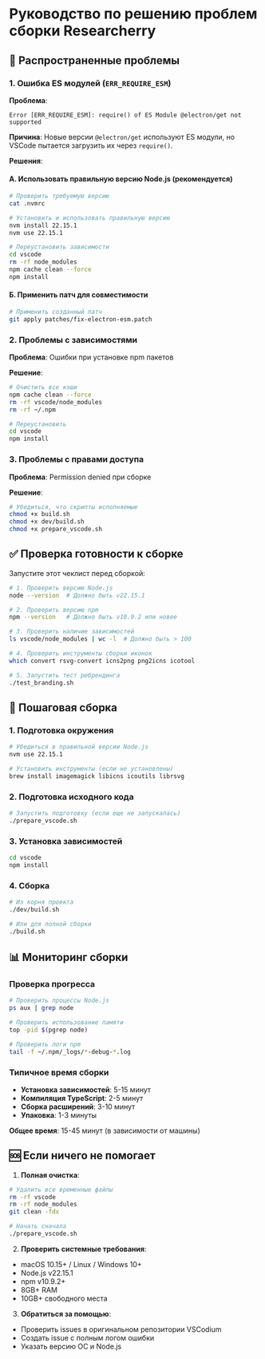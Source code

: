 # Руководство по решению проблем сборки Researcherry

## 🚨 Распространенные проблемы

### 1. Ошибка ES модулей (`ERR_REQUIRE_ESM`)

**Проблема**: 
```
Error [ERR_REQUIRE_ESM]: require() of ES Module @electron/get not supported
```

**Причина**: Новые версии `@electron/get` используют ES модули, но VSCode пытается загрузить их через `require()`.

**Решения**:

#### А. Использовать правильную версию Node.js (рекомендуется)
```bash
# Проверить требуемую версию
cat .nvmrc

# Установить и использовать правильную версию
nvm install 22.15.1
nvm use 22.15.1

# Переустановить зависимости
cd vscode
rm -rf node_modules
npm cache clean --force
npm install
```

#### Б. Применить патч для совместимости
```bash
# Применить созданный патч
git apply patches/fix-electron-esm.patch
```

### 2. Проблемы с зависимостями

**Проблема**: Ошибки при установке npm пакетов

**Решение**:
```bash
# Очистить все кэши
npm cache clean --force
rm -rf vscode/node_modules
rm -rf ~/.npm

# Переустановить
cd vscode
npm install
```

### 3. Проблемы с правами доступа

**Проблема**: Permission denied при сборке

**Решение**:
```bash
# Убедиться, что скрипты исполняемые
chmod +x build.sh
chmod +x dev/build.sh
chmod +x prepare_vscode.sh
```

## ✅ Проверка готовности к сборке

Запустите этот чеклист перед сборкой:

```bash
# 1. Проверить версию Node.js
node --version  # Должно быть v22.15.1

# 2. Проверить версию npm
npm --version   # Должно быть v10.9.2 или новее

# 3. Проверить наличие зависимостей
ls vscode/node_modules | wc -l  # Должно быть > 100

# 4. Проверить инструменты сборки иконок
which convert rsvg-convert icns2png png2icns icotool

# 5. Запустить тест ребрендинга
./test_branding.sh
```

## 🔧 Пошаговая сборка

### 1. Подготовка окружения
```bash
# Убедиться в правильной версии Node.js
nvm use 22.15.1

# Установить инструменты (если не установлены)
brew install imagemagick libicns icoutils librsvg
```

### 2. Подготовка исходного кода
```bash
# Запустить подготовку (если еще не запускалась)
./prepare_vscode.sh
```

### 3. Установка зависимостей
```bash
cd vscode
npm install
```

### 4. Сборка
```bash
# Из корня проекта
./dev/build.sh

# Или для полной сборки
./build.sh
```

## 📊 Мониторинг сборки

### Проверка прогресса
```bash
# Проверить процессы Node.js
ps aux | grep node

# Проверить использование памяти
top -pid $(pgrep node)

# Проверить логи npm
tail -f ~/.npm/_logs/*-debug-*.log
```

### Типичное время сборки
- **Установка зависимостей**: 5-15 минут
- **Компиляция TypeScript**: 2-5 минут  
- **Сборка расширений**: 3-10 минут
- **Упаковка**: 1-3 минуты

**Общее время**: 15-45 минут (в зависимости от машины)

## 🆘 Если ничего не помогает

1. **Полная очистка**:
```bash
# Удалить все временные файлы
rm -rf vscode
rm -rf node_modules
git clean -fdx

# Начать сначала
./prepare_vscode.sh
```

2. **Проверить системные требования**:
- macOS 10.15+ / Linux / Windows 10+
- Node.js v22.15.1
- npm v10.9.2+
- 8GB+ RAM
- 10GB+ свободного места

3. **Обратиться за помощью**:
- Проверить issues в оригинальном репозитории VSCodium
- Создать issue с полным логом ошибки
- Указать версию ОС и Node.js
